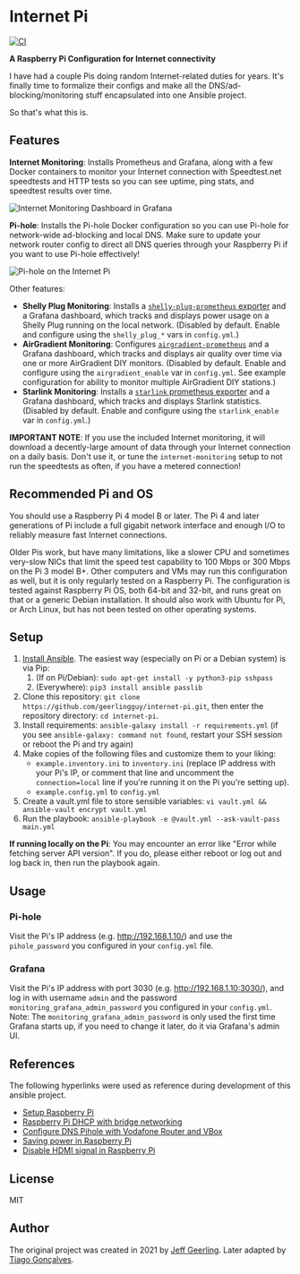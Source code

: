 # Internet Pi

[![CI](https://github.com/geerlingguy/internet-pi/workflows/CI/badge.svg?event=push)](https://github.com/geerlingguy/internet-pi/actions?query=workflow%3ACI)

**A Raspberry Pi Configuration for Internet connectivity**

I have had a couple Pis doing random Internet-related duties for years. It's finally time to formalize their configs and make all the DNS/ad-blocking/monitoring stuff encapsulated into one Ansible project.

So that's what this is.

## Features

**Internet Monitoring**: Installs Prometheus and Grafana, along with a few Docker containers to monitor your Internet connection with Speedtest.net speedtests and HTTP tests so you can see uptime, ping stats, and speedtest results over time.

![Internet Monitoring Dashboard in Grafana](/images/internet-monitoring.png)

**Pi-hole**: Installs the Pi-hole Docker configuration so you can use Pi-hole for network-wide ad-blocking and local DNS. Make sure to update your network router config to direct all DNS queries through your Raspberry Pi if you want to use Pi-hole effectively!

![Pi-hole on the Internet Pi](/images/pi-hole.png)

Other features:
  - **Shelly Plug Monitoring**: Installs a [`shelly-plug-prometheus` exporter](https://github.com/geerlingguy/shelly-plug-prometheus) and a Grafana dashboard, which tracks and displays power usage on a Shelly Plug running on the local network. (Disabled by default. Enable and configure using the `shelly_plug_*` vars in `config.yml`.)
  - **AirGradient Monitoring**: Configures [`airgradient-prometheus`](https://github.com/geerlingguy/airgradient-prometheus) and a Grafana dashboard, which tracks and displays air quality over time via one or more AirGradient DIY monitors. (Disabled by default. Enable and configure using the `airgradient_enable` var in `config.yml`. See example configuration for ability to monitor multiple AirGradient DIY stations.)
  - **Starlink Monitoring**: Installs a [`starlink` prometheus exporter](https://github.com/danopstech/starlink_exporter) and a Grafana dashboard, which tracks and displays Starlink statistics. (Disabled by default. Enable and configure using the `starlink_enable` var in `config.yml`.)

**IMPORTANT NOTE**: If you use the included Internet monitoring, it will download a decently-large amount of data through your Internet connection on a daily basis. Don't use it, or tune the `internet-monitoring` setup to not run the speedtests as often, if you have a metered connection!

## Recommended Pi and OS
You should use a Raspberry Pi 4 model B or later. The Pi 4 and later generations of Pi include a full gigabit network interface and enough I/O to reliably measure fast Internet connections.

Older Pis work, but have many limitations, like a slower CPU and sometimes very-slow NICs that limit the speed test capability to 100 Mbps or 300 Mbps on the Pi 3 model B+.
Other computers and VMs may run this configuration as well, but it is only regularly tested on a Raspberry Pi.
The configuration is tested against Raspberry Pi OS, both 64-bit and 32-bit, and runs great on that or a generic Debian installation.
It should also work with Ubuntu for Pi, or Arch Linux, but has not been tested on other operating systems.

## Setup
  1. [Install Ansible](https://docs.ansible.com/ansible/latest/installation_guide/intro_installation.html). The easiest way (especially on Pi or a Debian system) is via Pip:
     1. (If on Pi/Debian): `sudo apt-get install -y python3-pip sshpass`
     2. (Everywhere): `pip3 install ansible passlib`
  2. Clone this repository: `git clone https://github.com/geerlingguy/internet-pi.git`, then enter the repository directory: `cd internet-pi`.
  3. Install requirements: `ansible-galaxy install -r requirements.yml` (if you see `ansible-galaxy: command not found`, restart your SSH session or reboot the Pi and try again)
  4. Make copies of the following files and customize them to your liking:
     - `example.inventory.ini` to `inventory.ini` (replace IP address with your Pi's IP, or comment that line and uncomment the `connection=local` line if you're running it on the Pi you're setting up).
     - `example.config.yml` to `config.yml`
  5. Create a vault.yml file to store sensible variables: `vi vault.yml && ansible-vault encrypt vault.yml`
  6. Run the playbook: `ansible-playbook -e @vault.yml --ask-vault-pass main.yml`

**If running locally on the Pi**: You may encounter an error like "Error while fetching server API version". If you do, please either reboot or log out and log back in, then run the playbook again.

## Usage

### Pi-hole
Visit the Pi's IP address (e.g. http://192.168.1.10/) and use the `pihole_password` you configured in your `config.yml` file.

### Grafana
Visit the Pi's IP address with port 3030 (e.g. http://192.168.1.10:3030/), and log in with username `admin` and the password `monitoring_grafana_admin_password` you configured in your `config.yml`. Note: The `monitoring_grafana_admin_password` is only used the first time Grafana starts up, if you need to change it later, do it via Grafana's admin UI.

## References
The following hyperlinks were used as reference during development of this ansible project.
- [Setup Raspberry Pi](https://howchoo.com/pi/pi-hole-setup)
- [Raspberry Pi DHCP with bridge networking](https://discourse.pi-hole.net/t/dhcp-with-docker-compose-and-bridge-networking/17038)
- [Configure DNS Pihole with Vodafone Router and VBox](https://hugo-ma-alves.github.io/2019-03-22-pihole-vodafone/)
- [Saving power in Raspberry Pi](https://frederik.lindenaar.nl/2018/05/11/raspberry-pi-power-saving-disable-hdmi-port-and-others-the-systemd-way.html)
- [Disable HDMI signal in Raspberry Pi](https://gist.github.com/simlun/1b27b14d707abbba8fc1)

## License
MIT

## Author
The original project was created in 2021 by [Jeff Geerling](https://www.jeffgeerling.com/).
Later adapted by [Tiago Gonçalves](https://github.com/sinistro14).
